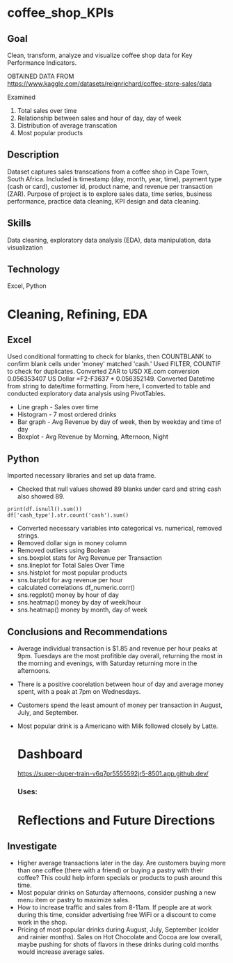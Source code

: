 # coffee_shop_KPIs
 
## **Goal**
Clean, transform, analyze and visualize coffee shop data for Key Performance Indicators.

OBTAINED DATA FROM https://www.kaggle.com/datasets/reignrichard/coffee-store-sales/data 

Examined
1. Total sales over time
2. Relationship between sales and hour of day, day of week
3. Distribution of average transcation
4. Most popular products

## Description
Dataset captures sales transcations from a coffee shop in Cape Town, South Africa. Included is timestamp (day, month, year, time), payment type (cash or card), customer id, product name, and revenue per transaction (ZAR). Purpose of project is to explore sales data, time series, business performance, practice data cleaning, KPI design and data cleaning.

## Skills
Data cleaning, exploratory data analysis (EDA), data manipulation, data visualization

## Technology
Excel, Python

# Cleaning, Refining, EDA

## Excel 
Used conditional formatting to check for blanks, then COUNTBLANK to confirm blank cells under 'money' matched 'cash.' Used FILTER, COUNTIF to check for duplicates. Converted ZAR to USD XE.com conversion 0.056353407 US Dollar =F2-F3637 * 0.056352149. Converted Datetime from string to date/time formatting. From here, I converted to table and conducted exploratory data analysis using PivotTables. 

- Line graph - Sales over time
- Histogram - 7 most ordered drinks
- Bar graph - Avg Revenue by day of week, then by weekday and time of day
- Boxplot - Avg Revenue by Morning, Afternoon, Night

## Python
Imported necessary libraries and set up data frame. 

- Checked that null values showed 89 blanks under card and string cash also showed 89.
```
print(df.isnull().sum())
df['cash_type'].str.count('cash').sum()
```
- Converted necessary variables into categorical vs. numerical, removed strings.
- Removed dollar sign in money column
- Removed outliers using Boolean
- sns.boxplot stats for Avg Revenue per Transaction
- sns.lineplot for Total Sales Over Time
- sns.histplot for most popular products
- sns.barplot for avg revenue per hour
- calculated correlations df_numeric.corr()
- sns.regplot() money by hour of day
- sns.heatmap() money by day of week/hour
- sns.heatmap() money by month, day of week

## Conclusions and Recommendations

- Average individual transaction is $1.85 and revenue per hour peaks at 9pm. Tuesdays are the most profitible day overall, returning the most in the morning and evenings, with Saturday returning more in the afternoons.
- There is a positive coorelation between hour of day and average money spent, with a peak at 7pm on Wednesdays.
- Customers spend the least amount of money per transaction in August, July, and September. 
- Most popular drink is a Americano with Milk followed closely by Latte.

  # Dashboard

  https://super-duper-train-v6q7pr5555592jr5-8501.app.github.dev/ 

  ### Uses: 


  # Reflections and Future Directions

## Investigate 
- Higher average transactions later in the day. Are customers buying more than one coffee (there with a friend) or buying a pastry with their coffee? This could help inform specials or products to push around this time.
- Most popular drinks on Saturday afternoons, consider pushing a new menu item or pastry to maximize sales.
- How to increase traffic and sales from 8-11am. If people are at work during this time, consider advertising free WiFi or a discount to come work in the shop.
- Pricing of most popular drinks during August, July, September (colder and rainier months). Sales on Hot Chocolate and Cocoa are low overall, maybe pushing for shots of flavors in these drinks during cold months would increase average sales. 
